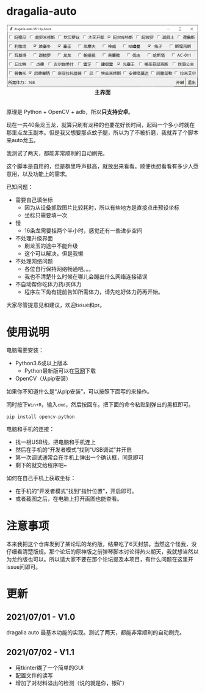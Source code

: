 # dragalia-auto

<p align="center">
  <img src="./_docs/img/mainwindow.png" alt="mainwindow" width="500"/>
  <br>
  <b>主界面</b>
  <br><br>
</p>

原理是 Python + OpenCV + adb，所以**只支持安卓**。

现在一共40条龙玉龙，就算只刷有龙种的也要花好长时间，起码一个多小时就在那里点龙玉副本。但是我又想要那点蚊子腿，所以为了不被折磨，我就弄了个脚本来auto龙玉。

我测试了两天，都能非常顺利的自动刷完。

这个脚本是自用的，但是群里呼声挺高，就放出来看看。顺便也想看看有多少人愿意用，以及功能上的需求。

已知问题：
* 需要自己填坐标
    * 因为从设备抓取图片比较耗时，所以有些地方是直接点击预设坐标
    * 坐标只需要填一次
* 慢
    * 16条龙需要挂两个半小时，感觉还有一些进步空间
* 不处理升级界面
    * 刷龙玉的途中不能升级
    * 这个可以解决，但是我懒
* 不处理网络问题
    * 各位自行保持网络畅通吧。。。
    * 我也不清楚什么时候在哪儿会蹦出什么网络连接错误
* 不自动帮你吃体力药/买体力
    * 程序左下角有提前告知所需体力，请先吃好体力药再开始。

大家尽管提意见和建议，欢迎issue和pr。

# 使用说明

电脑需要安装：
* Python3.6或以上版本
    * Python最新版可以在[官网](https://www.python.org/downloads/)下载
* OpenCV（从pip安装）

如果你不知道什么是“从pip安装”，可以按照下面写的来操作。

同时按下`Win+R`，输入`cmd`，然后按回车。把下面的命令粘贴到弹出的黑框即可。
```
pip install opencv-python
```

电脑和手机的连接：
* 找一根USB线，把电脑和手机连上
* 然后在手机的“开发者模式”找到“USB调试”并开启
* 第一次调试通常会在手机上弹出一个确认框，同意即可
* 剩下的就交给程序吧~

如何在自己手机上获取坐标：
* 在手机的“开发者模式”找到“指针位置”，开启即可。
* 或者截图之后，在电脑上打开画图也能查看。

# 注意事项

本来我把这个仓库发到了某论坛的龙约版，结果吃了6天封禁。当然这个怪我，没仔细看清楚版规。那个论坛的原神版之前弹琴脚本讨论得热火朝天，我就想当然以为龙约版也可以。所以请大家不要在那个论坛提及本项目，有什么问题在这里开issue问即可。

# 更新

## 2021/07/01 - V1.0

dragalia auto 最基本功能的实现。测试了两天，都能非常顺利的自动刷完。

## 2021/07/02 - V1.1

* 用tkinter糊了一个简单的GUI
* 配置文件的读写
* 增加了对材料溢出的检测（说的就是你，银矿）